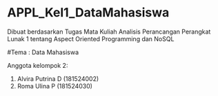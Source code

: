 # APPL_Kel1_DataMahasiswa
Dibuat berdasarkan Tugas Mata Kuliah Analisis Perancangan Perangkat Lunak 1 tentang Aspect Oriented Programming dan NoSQL 

#Tema : Data Mahasiswa

Anggota kelompok 2:
  1. Alvira Putrina D (181524002)
  2. Roma Ulina P (181524030)
